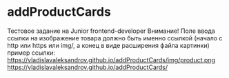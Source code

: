 # addProductCards
Тестовое задание на Junior frontend-developer
Внимание! Поле ввода ссылки на изображение товара должно быть именно ссылкой (начало с http или https или img/, а конец в виде расширения файла картинки)
пример ссылки: https://vladislavaleksandrov.github.io/addProductCards/img/product.png
https://vladislavaleksandrov.github.io/addProductCards/
